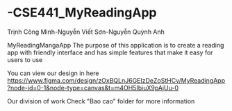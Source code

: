 # -CSE441_MyReadingApp
Trịnh Công Minh-Nguyễn Viết Sơn-Nguyễn Quỳnh Anh

MyReadingMangaApp
The purpose of this application is to create a reading app with friendly interface and has simple features that make it easy for users to use

You can view our design in here
https://www.figma.com/design/zOxBQLnJ6GEIzDeZoStHCv/MyReadingApp?node-id=0-1&node-type=canvas&t=m4OH5IbiuX9pAjUu-0

Our division of work
Check "Bao cao" folder for more information
